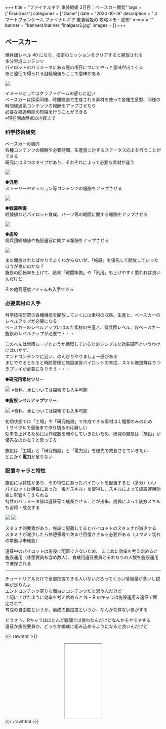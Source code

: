 +++
title = "ファイナルギア 重装戦姫 3日目：ベースカー開発"
tags = ["FinalGear"]
categories = ["Game"]
date = "2020-10-19"
description = "スマートフォンゲーム ファイナルギア 重装戦姫の 攻略メモ・感想"
menu = ""
banner = "banners/banner_finalgear2.jpg"
images = []
+++

<!--more-->

## ベースカー
傭兵団レベル 40 になり、指定のミッションをクリアすると開放される  
多分育成コンテンツ  
パイロットのパラメータにある謎の項目についてやっと意味が出てくる  
あと遠征で得られる謎経験値もここで意味がある  

<img src="/images/2020/finalgear/basecar/car-01.png" />  

イメージとしてはクラフトゲームの感じに近い  
ベースカーは探索同様、時間経過で生成される素材を使って各種生産型、同様の時間経過系コンテンツの報酬をアップさせたり  
必要な経過時間の短縮を行うことができる  
※現在開放時点の内容まで  

### 科学技術研究
ベースカーの目的  
各種コンテンツの報酬や必要時間、生産量に対するステータス向上を行うことができる  
研究には３つのタイプがあり、それぞれによって必要な素材が違う  

<img src="/images/2020/finalgear/basecar/car-02.png" />  

**●汎用**  
ストーリーやミッション等コンテンツの報酬をアップさせる  

<img src="/images/2020/finalgear/basecar/car-03.png" />  

**●戦闘準備**  
経験値などパイロット育成、パーツ等の戦闘に関する報酬をアップさせる  

<img src="/images/2020/finalgear/basecar/car-04.png" />  

**●施設**  
傭兵団経験値や施設運営に関する報酬をアップさせる  

<img src="/images/2020/finalgear/basecar/car-05.png" />  

まだ開放されたばかりでよくわからないが、「施設」を優先して開放していったほうが良いのかな？  
施設の回転率を上げて、結果「戦闘準備」や「汎用」も上げやすく慣れれば良いんだけど  

その他高感度アイテムも入手できる  

### 必要素材の入手
科学技術研究の各種機能を開放していくには素材の収集、生産と、ベースカーのレベルアップが必要になる  
ベースカーのレベルアップにはまた素材の生産と、傭兵団レベル、各ベースカー施設のレベルアップが必要で・・・  

このへんは無限ループというか循環しているためシンプルな効率周回というわけにはいかず、  
エンドコンテンツに近い、のんびりやりましょー感がある  
まじでやるとなると時間管理と施設運営パイロットの育成、スキル厳選等はりつきプレイが必要になりそう・・・  

**●研究用素材ツリー**  

<img src="/images/2020/finalgear/basecar/car-06.png" />  
※食料、水については探索でも入手可能  

**●施設レベルアップツリー**  

<img src="/images/2020/finalgear/basecar/car-07.png" />  
※食料、水については探索でも入手可能  

初期状態では「工場」や「研究施設」で作成できる素材は１種類のみのため  
１サイクルで最後まで作り切るのは難しい  
効率を上げるためには作成数を増やしていきたいため、研究の開放は「施設」が優先なのかな？と思ってる  

施設は「工場」と「研究施設」と「電力室」を優先で成長させていきたい  
とにかく**電力**が足りない  

### 配置キャラと特性  
施設には特性があり、その特性にあったパイロットを配置すると（多分）いい  
パイロットは特性にあった「後方スキル」を習得し、スキルによって施設運用効率に影響を与えられる  
特性のパラメータ値は遠征等で成長させることが出来、成長によって後方スキルも習得・成長する  

<img src="/images/2020/finalgear/basecar/car-08.png" />  

<img src="/images/2020/finalgear/basecar/car-09.png" />  

スタミナ的要素があり、施設に配置してるとパイロットのスタミナが減少する  
スタミナが減少したら休憩室等で休ませ回復させるる必要がある（スタミナ切れの挙動は未確認）  

遠征中のパイロットは施設に配置できないため、
まじめに効率を考え始めると施設運用（休憩要員も含め数人）、育成用遠征要員とそれなりの人数を施設運用で確保される  

---

チュートリアルだけで全部把握できる人いないだろってくらい情報量が多いし説明が足りんよ  
エンドコンテンツ寄りな面白いコンテンツだと思うんだけど  
上記に上げたように効率を考え始めると N ~ R のキャラは施設運用＆遠征で固定されて  
育成の自由度というか、編成の自由度というか、なんか勿体ない気がする  

どうせ N、Rキャラはほとんど戦闘では使わなんだけどなんかモヤモヤする  
遠征か施設要員か、どっちか編成に組み込めるようになると良いんだけど  

{{< rawhtml >}} 
<div style="text-align: center;;">
<iframe style="width:120px;height:240px;" src="//rcm-fe.amazon-adsystem.com/e/cm?lt1=_blank&bc1=FFFFFF&IS2=1&bg1=FFFFFF&fc1=000000&lc1=0000FF&t=sinokyoufu-22&language=ja_JP&o=9&p=8&l=as4&m=amazon&f=ifr&ref=as_ss_li_til&asins=B08F54YPQ3&linkId=dce79c31a80ce1deeccf9b8b5f723abc"></iframe>
</div>
{{< /rawhtml >}}
